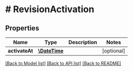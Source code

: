# # RevisionActivation

## Properties

Name | Type | Description | Notes
------------ | ------------- | ------------- | -------------
**activateAt** | [**\DateTime**](\DateTime.md) |  | [optional] 

[[Back to Model list]](../../README.md#documentation-for-models) [[Back to API list]](../../README.md#documentation-for-api-endpoints) [[Back to README]](../../README.md)


